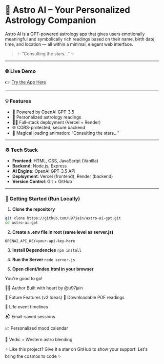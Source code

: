 # 🌌 Astro AI – Your Personalized Astrology Companion

Astro AI is a GPT-powered astrology app that gives users emotionally meaningful and symbolically rich readings based on their name, birth date, time, and location — all within a minimal, elegant web interface.

> ✨ “Consulting the stars...” ✨

---

### 🌐 Live Demo

👉 [Try the App Here](https://astro-ai-gpt.vercel.app)

---

### 💡 Features

- 🧠 Powered by OpenAI GPT-3.5
- 🔮 Personalized astrology readings
- 🧑‍💻 Full-stack deployment (Vercel + Render)
- 🌐 CORS-protected, secure backend
- 🌠 Magical loading animation: “Consulting the stars...”

---

### ⚙️ Tech Stack

- **Frontend**: HTML, CSS, JavaScript (Vanilla)
- **Backend**: Node.js, Express
- **AI Engine**: OpenAI GPT-3.5 API
- **Deployment**: Vercel (frontend), Render (backend)
- **Version Control**: Git + GitHub

---

### 🚀 Getting Started (Run Locally)

1. **Clone the repository**

```bash
git clone https://github.com/u97jain/astro-ai-gpt.git
cd astro-ai-gpt
```

2. **Create a .env file in root (same level as server.js)**

```OPENAI_API_KEY=your-api-key-here```

3. **Install Dependencies**
```npm install```

4. **Run the Server**
```node server.js```

5. **Open client/index.html in your browser**

You're good to go!


🧙‍♂️ Author
Built with heart by @u97jain

🔭 Future Features (v2 Ideas)
📄 Downloadable PDF readings

📅 Life event timelines

📬 Email-saved sessions

📈 Personalized mood calendar

🧬 Vedic + Western astro blending

⭐ Like this project?
Give it a star on GitHub to show your support!
Let's bring the cosmos to code ✨

